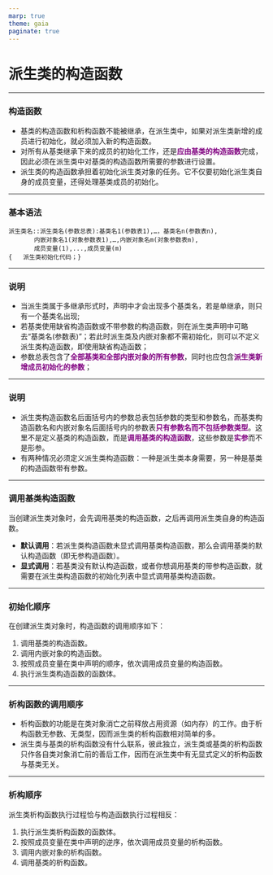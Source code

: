 ```yaml
---
marp: true
theme: gaia
paginate: true
---
```

<style>
   em{
        font-style: normal;
        font-weight: bold;
        color: purple;
   }
</style>

<!-- _class: lead -->
# **派生类的构造函数**

---

### **构造函数**

+ 基类的构造函数和析构函数不能被继承，在派生类中，如果对派生类新增的成员进行初始化，就必须加入新的构造函数。
+ 对所有从基类继承下来的成员的初始化工作，还是*应由基类的构造函数*完成，因此必须在派生类中对基类的构造函数所需要的参数进行设置。
+ 派生类的构造函数承担着初始化派生类对象的任务。它不仅要初始化派生类自身的成员变量，还得处理基类成员的初始化。

---

### **基本语法**

    派生类名::派生类名(参数总表):基类名1(参数表1),…，基类名n(参数表n),
           内嵌对象名1(对象参数表1),…,内嵌对象名m(对象参数表m),
           成员变量(1),...,成员变量(m)
    {	派生类初始化代码；}

---

### **说明**
+ 当派生类属于多继承形式时，声明中才会出现多个基类名，若是单继承，则只有一个基类名出现;
+ 若基类使用缺省构造函数或不带参数的构造函数，则在派生类声明中可略去“基类名(参数表)”；若此时派生类及内嵌对象都不需初始化，则可以不定义派生类构造函数，即使用缺省构造函数；
+ 参数总表包含了*全部基类和全部内嵌对象的所有参数*，同时也应包含*派生类新增成员初始化的参数*；

---

### **说明**

+ 派生类构造函数名后面括号内的参数总表包括参数的类型和参数名，而基类构造函数名和内嵌对象名后面括号内的参数表*只有参数名而不包括参数类型*。这里不是定义基类的构造函数，而是*调用基类的构造函数*，这些参数是*实参*而不是形参。
+ 有两种情况必须定义派生类构造函数：一种是派生类本身需要，另一种是基类的构造函数带有参数。

---

### **调用基类构造函数**
当创建派生类对象时，会先调用基类的构造函数，之后再调用派生类自身的构造函数。
- **默认调用**：若派生类构造函数未显式调用基类构造函数，那么会调用基类的默认构造函数（即无参构造函数）。
- **显式调用**：若基类没有默认构造函数，或者你想调用基类的带参构造函数，就需要在派生类构造函数的初始化列表中显式调用基类构造函数。

---

### **初始化顺序**
在创建派生类对象时，构造函数的调用顺序如下：
1. 调用基类的构造函数。
2. 调用内嵌对象的构造函数。
3. 按照成员变量在类中声明的顺序，依次调用成员变量的构造函数。
4. 执行派生类构造函数的函数体。

---

### **析构函数的调用顺序**
+ 析构函数的功能是在类对象消亡之前释放占用资源（如内存）的工作。由于析构函数无参数、无类型，因而派生类的析构函数相对简单的多。
+ 派生类与基类的析构函数没有什么联系，彼此独立，派生类或基类的析构函数只作各自类对象消亡前的善后工作，因而在派生类中有无显式定义的析构函数与基类无关。

---

### **析构顺序**
派生类析构函数执行过程恰与构造函数执行过程相反：
1. 执行派生类析构函数的函数体。
2. 按照成员变量在类中声明的逆序，依次调用成员变量的析构函数。
3. 调用内嵌对象的析构函数。
4. 调用基类的析构函数。

